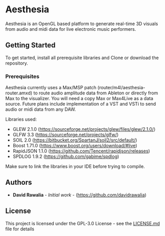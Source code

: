 # Aesthesia

Aesthesia is an OpenGL based platform to generate real-time 3D visuals from audio and midi data for live electronic music performers.

## Getting Started

To get started, install all prerequisite libraries and Clone or download the repository.

### Prerequisites

Aesthesia currently uses a Max/MSP patch (router/m4l/aesthesia-router.amxd) to route audio amplitude data from Ableton or directly from Max to the visualizer. You will need a copy Max or Max4Live as a data source. Future plans include implementation of a VST and VSTi to send audio or midi data from any DAW.

Libraries used:
* GLEW 2.1.0 (https://sourceforge.net/projects/glew/files/glew/2.1.0/)
* GLFW 3.3 (https://sourceforge.net/projects/glfw/)
* SOIL 2.0 (https://bitbucket.org/SpartanJ/soil2/src/default/)
* Boost 1.71.0 (https://www.boost.org/users/download/#live)
* RapidJSON 1.1.0 (https://github.com/Tencent/rapidjson/releases)
* SPDLOG 1.9.2 (https://github.com/gabime/spdlog)

Make sure to link the libraries in your IDE before trying to compile.

## Authors

* **David Rawalia** - *Initial work* - (https://github.com/davidrawalia)

## License

This project is licensed under the GPL-3.0 License - see the [LICENSE.md](LICENSE.md) file for details
